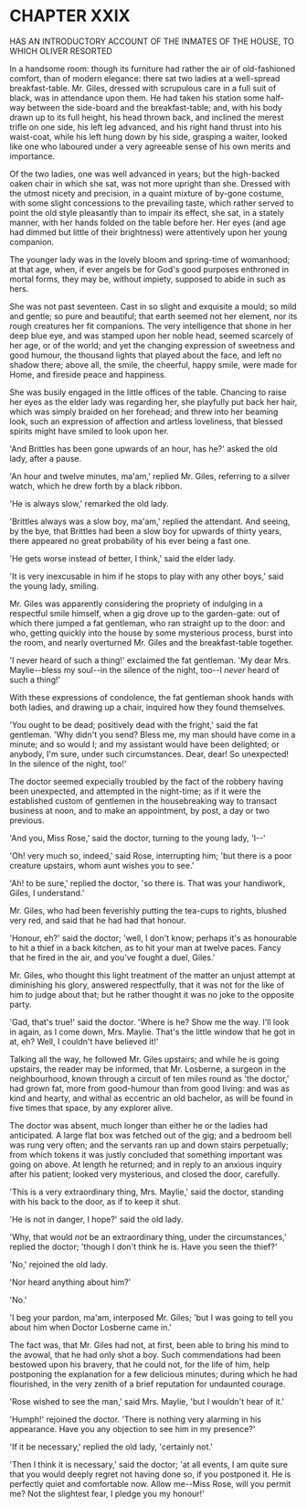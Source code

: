 # CHAPTER XXIX

HAS AN INTRODUCTORY ACCOUNT OF THE INMATES OF THE HOUSE, TO WHICH
OLIVER RESORTED

In a handsome room:  though its furniture had rather the air of
old-fashioned comfort, than of modern elegance:  there sat two ladies
at a well-spread breakfast-table.  Mr. Giles, dressed with scrupulous
care in a full suit of black, was in attendance upon them.  He had
taken his station some half-way between the side-board and the
breakfast-table; and, with his body drawn up to its full height, his
head thrown back, and inclined the merest trifle on one side, his left
leg advanced, and his right hand thrust into his waist-coat, while his
left hung down by his side, grasping a waiter, looked like one who
laboured under a very agreeable sense of his own merits and importance.

Of the two ladies, one was well advanced in years; but the high-backed
oaken chair in which she sat, was not more upright than she.  Dressed
with the utmost nicety and precision, in a quaint mixture of by-gone
costume, with some slight concessions to the prevailing taste, which
rather served to point the old style pleasantly than to impair its
effect, she sat, in a stately manner, with her hands folded on the
table before her.  Her eyes (and age had dimmed but little of their
brightness) were attentively upon her young companion.

The younger lady was in the lovely bloom and spring-time of womanhood;
at that age, when, if ever angels be for God's good purposes enthroned
in mortal forms, they may be, without impiety, supposed to abide in
such as hers.

She was not past seventeen.  Cast in so slight and exquisite a mould;
so mild and gentle; so pure and beautiful; that earth seemed not her
element, nor its rough creatures her fit companions.  The very
intelligence that shone in her deep blue eye, and was stamped upon her
noble head, seemed scarcely of her age, or of the world; and yet the
changing expression of sweetness and good humour, the thousand lights
that played about the face, and left no shadow there; above all, the
smile, the cheerful, happy smile, were made for Home, and fireside
peace and happiness.

She was busily engaged in the little offices of the table. Chancing to
raise her eyes as the elder lady was regarding her, she playfully put
back her hair, which was simply braided on her forehead; and threw into
her beaming look, such an expression of affection and artless
loveliness, that blessed spirits might have smiled to look upon her.

'And Brittles has been gone upwards of an hour, has he?' asked the old
lady, after a pause.

'An hour and twelve minutes, ma'am,' replied Mr. Giles, referring to a
silver watch, which he drew forth by a black ribbon.

'He is always slow,' remarked the old lady.

'Brittles always was a slow boy, ma'am,' replied the attendant. And
seeing, by the bye, that Brittles had been a slow boy for upwards of
thirty years, there appeared no great probability of his ever being a
fast one.

'He gets worse instead of better, I think,' said the elder lady.

'It is very inexcusable in him if he stops to play with any other
boys,' said the young lady, smiling.

Mr. Giles was apparently considering the propriety of indulging in a
respectful smile himself, when a gig drove up to the garden-gate: out
of which there jumped a fat gentleman, who ran straight up to the door:
and who, getting quickly into the house by some mysterious process,
burst into the room, and nearly overturned Mr. Giles and the
breakfast-table together.

'I never heard of such a thing!' exclaimed the fat gentleman. 'My dear
Mrs. Maylie--bless my soul--in the silence of the night, too--I _never_
heard of such a thing!'

With these expressions of condolence, the fat gentleman shook hands
with both ladies, and drawing up a chair, inquired how they found
themselves.

'You ought to be dead; positively dead with the fright,' said the fat
gentleman.  'Why didn't you send?  Bless me, my man should have come in
a minute; and so would I; and my assistant would have been delighted;
or anybody, I'm sure, under such circumstances.  Dear, dear!  So
unexpected!  In the silence of the night, too!'

The doctor seemed expecially troubled by the fact of the robbery having
been unexpected, and attempted in the night-time; as if it were the
established custom of gentlemen in the housebreaking way to transact
business at noon, and to make an appointment, by post, a day or two
previous.

'And you, Miss Rose,' said the doctor, turning to the young lady, 'I--'

'Oh! very much so, indeed,' said Rose, interrupting him; 'but there is
a poor creature upstairs, whom aunt wishes you to see.'

'Ah! to be sure,' replied the doctor, 'so there is.  That was your
handiwork, Giles, I understand.'

Mr. Giles, who had been feverishly putting the tea-cups to rights,
blushed very red, and said that he had had that honour.

'Honour, eh?' said the doctor; 'well, I don't know; perhaps it's as
honourable to hit a thief in a back kitchen, as to hit your man at
twelve paces.  Fancy that he fired in the air, and you've fought a
duel, Giles.'

Mr. Giles, who thought this light treatment of the matter an unjust
attempt at diminishing his glory, answered respectfully, that it was
not for the like of him to judge about that; but he rather thought it
was no joke to the opposite party.

'Gad, that's true!' said the doctor.  'Where is he?  Show me the way.
I'll look in again, as I come down, Mrs. Maylie.  That's the little
window that he got in at, eh?  Well, I couldn't have believed it!'

Talking all the way, he followed Mr. Giles upstairs; and while he is
going upstairs, the reader may be informed, that Mr. Losberne, a
surgeon in the neighbourhood, known through a circuit of ten miles
round as 'the doctor,' had grown fat, more from good-humour than from
good living:  and was as kind and hearty, and withal as eccentric an
old bachelor, as will be found in five times that space, by any
explorer alive.

The doctor was absent, much longer than either he or the ladies had
anticipated.  A large flat box was fetched out of the gig; and a
bedroom bell was rung very often; and the servants ran up and down
stairs perpetually; from which tokens it was justly concluded that
something important was going on above.  At length he returned; and in
reply to an anxious inquiry after his patient; looked very mysterious,
and closed the door, carefully.

'This is a very extraordinary thing, Mrs. Maylie,' said the doctor,
standing with his back to the door, as if to keep it shut.

'He is not in danger, I hope?' said the old lady.

'Why, that would _not_ be an extraordinary thing, under the
circumstances,' replied the doctor; 'though I don't think he is. Have
you seen the thief?'

'No,' rejoined the old lady.

'Nor heard anything about him?'

'No.'

'I beg your pardon, ma'am, interposed Mr. Giles; 'but I was going to
tell you about him when Doctor Losberne came in.'

The fact was, that Mr. Giles had not, at first, been able to bring his
mind to the avowal, that he had only shot a boy.  Such commendations
had been bestowed upon his bravery, that he could not, for the life of
him, help postponing the explanation for a few delicious minutes;
during which he had flourished, in the very zenith of a brief
reputation for undaunted courage.

'Rose wished to see the man,' said Mrs. Maylie, 'but I wouldn't hear of
it.'

'Humph!' rejoined the doctor.  'There is nothing very alarming in his
appearance.  Have you any objection to see him in my presence?'

'If it be necessary,' replied the old lady, 'certainly not.'

'Then I think it is necessary,' said the doctor; 'at all events, I am
quite sure that you would deeply regret not having done so, if you
postponed it.  He is perfectly quiet and comfortable now. Allow
me--Miss Rose, will you permit me?  Not the slightest fear, I pledge
you my honour!'



